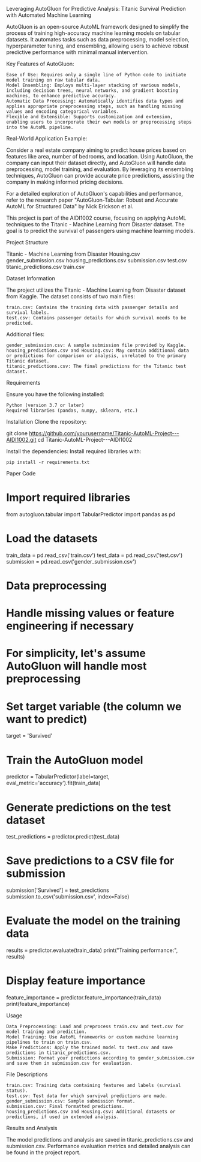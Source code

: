 
Leveraging AutoGluon for Predictive Analysis: Titanic Survival Prediction with Automated Machine Learning

AutoGluon is an open-source AutoML framework designed to simplify the process of training high-accuracy machine learning models on tabular datasets. It automates tasks such as data preprocessing, model selection, hyperparameter tuning, and ensembling, allowing users to achieve robust predictive performance with minimal manual intervention.

Key Features of AutoGluon:

    Ease of Use: Requires only a single line of Python code to initiate model training on raw tabular data.
    Model Ensembling: Employs multi-layer stacking of various models, including decision trees, neural networks, and gradient boosting machines, to enhance predictive accuracy.
    Automatic Data Processing: Automatically identifies data types and applies appropriate preprocessing steps, such as handling missing values and encoding categorical variables.
    Flexible and Extensible: Supports customization and extension, enabling users to incorporate their own models or preprocessing steps into the AutoML pipeline.

Real-World Application Example:

Consider a real estate company aiming to predict house prices based on features like area, number of bedrooms, and location. Using AutoGluon, the company can input their dataset directly, and AutoGluon will handle data preprocessing, model training, and evaluation. By leveraging its ensembling techniques, AutoGluon can provide accurate price predictions, assisting the company in making informed pricing decisions.

For a detailed exploration of AutoGluon's capabilities and performance, refer to the research paper "AutoGluon-Tabular: Robust and Accurate AutoML for Structured Data" by Nick Erickson et al.

This project is part of the AIDI1002 course, focusing on applying AutoML techniques to the Titanic - Machine Learning from Disaster dataset. The goal is to predict the survival of passengers using machine learning models.

Project Structure

Titanic - Machine Learning from Disaster
Housing.csv 
gender_submission.csv
housing_predictions.csv
submission.csv 
test.csv 
titanic_predictions.csv 
train.csv 

Dataset Information

The project utilizes the Titanic - Machine Learning from Disaster dataset from Kaggle. The dataset consists of two main files:

    train.csv: Contains the training data with passenger details and survival labels.
    test.csv: Contains passenger details for which survival needs to be predicted.

Additional files:

    gender_submission.csv: A sample submission file provided by Kaggle.
    housing_predictions.csv and Housing.csv: May contain additional data or predictions for comparison or analysis, unrelated to the primary Titanic dataset.
    titanic_predictions.csv: The final predictions for the Titanic test dataset.

Requirements

Ensure you have the following installed:

    Python (version 3.7 or later)
    Required libraries (pandas, numpy, sklearn, etc.)

Installation
Clone the repository:

git clone https://github.com/yourusername/Titanic-AutoML-Project---AIDI1002.git
cd Titanic-AutoML-Project---AIDI1002

Install the dependencies: Install required libraries with:

    pip install -r requirements.txt
Paper Code
# Import required libraries
from autogluon.tabular import TabularPredictor
import pandas as pd

# Load the datasets
train_data = pd.read_csv('train.csv')
test_data = pd.read_csv('test.csv')
submission = pd.read_csv('gender_submission.csv')

# Data preprocessing
# Handle missing values or feature engineering if necessary
# For simplicity, let's assume AutoGluon will handle most preprocessing

# Set target variable (the column we want to predict)
target = 'Survived'

# Train the AutoGluon model
predictor = TabularPredictor(label=target, eval_metric='accuracy').fit(train_data)

# Generate predictions on the test dataset
test_predictions = predictor.predict(test_data)

# Save predictions to a CSV file for submission
submission['Survived'] = test_predictions
submission.to_csv('submission.csv', index=False)

# Evaluate the model on the training data
results = predictor.evaluate(train_data)
print("Training performance:", results)

# Display feature importance
feature_importance = predictor.feature_importance(train_data)
print(feature_importance)

Usage

    Data Preprocessing: Load and preprocess train.csv and test.csv for model training and prediction.
    Model Training: Use AutoML frameworks or custom machine learning pipelines to train on train.csv.
    Make Predictions: Apply the trained model to test.csv and save predictions in titanic_predictions.csv.
    Submission: Format your predictions according to gender_submission.csv and save them in submission.csv for evaluation.

File Descriptions

    train.csv: Training data containing features and labels (survival status).
    test.csv: Test data for which survival predictions are made.
    gender_submission.csv: Sample submission format.
    submission.csv: Final formatted predictions.
    housing_predictions.csv and Housing.csv: Additional datasets or predictions, if used in extended analysis.

Results and Analysis

The model predictions and analysis are saved in titanic_predictions.csv and submission.csv. Performance evaluation metrics and detailed analysis can be found in the project report. 
